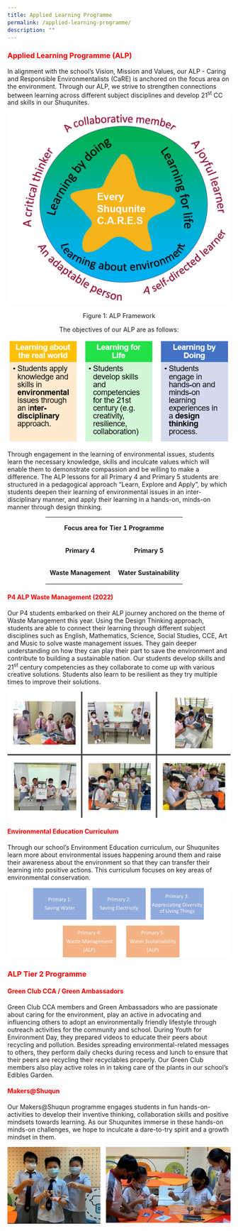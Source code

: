 ```yaml
---
title: Applied Learning Programme
permalink: /applied-learning-programme/
description: ""
---
```

<h3><span style="color: #ff0000;"><strong>Applied Learning Programme (ALP) </strong></span></h3>
<p>In alignment with the school&rsquo;s Vision, Mission and Values, our ALP - Caring and Responsible Environmentalists (CaRE) is anchored on the focus area on the environment. Through our ALP, we strive to strengthen connections between learning across different subject disciplines and develop 21<sup>st</sup> CC and skills in our Shuqunites.</p>

![](/images/ALP001.png)
<p style="text-align: center;">Figure 1: ALP Framework</p>
<p style="text-align: center;">The objectives of our ALP are as follows:</p>

![](/images/ALP002.png)
<p>Through engagement in the learning of environmental issues, students learn the necessary knowledge, skills and inculcate values which will enable them to demonstrate compassion and be willing to make a difference. The ALP lessons for all Primary 4 and Primary 5 students are structured in a pedagogical approach &ldquo;Learn, Explore and Apply&rdquo;, by which students deepen their learning of environmental issues in an inter-disciplinary manner, and apply their learning in a hands-on, minds-on manner through design thinking.</p>
<table style="width: 66%; margin-left: auto; margin-right: auto;" width="66%">
<tbody>
<tr>
<td style="width: 99%; text-align: center;" colspan="2" width="100%">
<p><strong>Focus area for Tier 1 Programme</strong></p>
</td>
</tr>
<tr>
<td style="width: 49.9355%; text-align: center;" width="48%">
<p><strong>Primary 4</strong></p>
</td>
<td style="width: 49.0645%; text-align: center;" width="51%">
<p><strong>Primary 5</strong></p>
</td>
</tr>
<tr>
<td style="width: 49.9355%; text-align: center;" width="48%">
<p><strong>Waste Management</strong></p>
</td>
<td style="width: 49.0645%; text-align: center;" width="51%">
<p><strong>Water Sustainability</strong></p>
</td>
</tr>
</tbody>
</table><h4><span style="color: #ff0000;"><strong>P4 ALP Waste Management (2022)</strong></span></h4>
<p>Our P4 students embarked on their ALP journey anchored on the theme of Waste Management this year. Using the Design Thinking approach, students are able to connect their learning through different subject disciplines such as English, Mathematics, Science, Social Studies, CCE, Art and Music to solve waste management issues. They gain deeper understanding on how they can play their part to save the environment and contribute to building a sustainable nation. Our students develop skills and 21<sup>st</sup> century competencies as they collaborate to come up with various creative solutions. Students also learn to be resilient as they try multiple times to improve their solutions.</p>

![](/images/ALP003.jpg)
<h4><span style="color: #ff0000;"><strong>Environmental Education Curriculum</strong></span></h4>
<p>Through our school&rsquo;s Environment Education curriculum, our Shuqunites learn more about environmental issues happening around them and raise their awareness about the environment so that they can transfer their learning into positive actions. This curriculum focuses on key areas of environmental conservation.</p>

![](/images/ALP004.jpg)
<h3><span style="color: #ff0000;"><strong>ALP Tier 2 Programme</strong></span></h3>
<h4><span style="color: #ff0000;"><strong>Green Club CCA / Green Ambassadors</strong></span></h4>
<p>Green Club CCA members and Green Ambassadors who are passionate about caring for the environment, play an active in advocating and influencing others to adopt an environmentally friendly lifestyle through outreach activities for the community and school. During Youth for Environment Day, they prepared videos to educate their peers about recycling and pollution. Besides spreading environmental-related messages to others, they perform daily checks during recess and lunch to ensure that their peers are recycling their recyclables properly. Our Green Club members also play active roles in in taking care of the plants in our school&rsquo;s Edibles Garden.</p>
<h4><span style="color: #ff0000;"><strong>Makers@Shuqun</strong></span></h4>
<p>Our Makers@Shuqun programme engages students in fun hands-on-activities to develop their inventive thinking, collaboration skills and positive mindsets towards learning. As our Shuqunites immerse in these hands-on minds-on challenges, we hope to inculcate a dare-to-try spirit and a growth mindset in them.</p>

![](/images/ALP005.jpg)